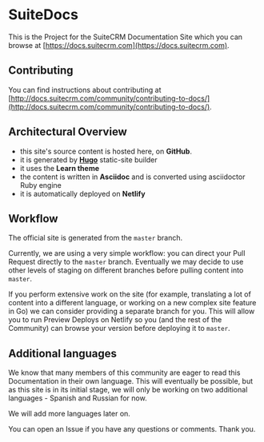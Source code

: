 # SuiteDocs

This is the Project for the SuiteCRM Documentation Site which you can browse at [https://docs.suitecrm.com](https://docs.suitecrm.com).

## Contributing

You can find instructions about contributing at [http://docs.suitecrm.com/community/contributing-to-docs/](http://docs.suitecrm.com/community/contributing-to-docs/).

## Architectural Overview

- this site's source content is hosted here, on **GitHub**.
- it is generated by [**Hugo**](https://github.com/gohugoio/hugo) static-site builder
- it uses the **Learn theme**
- the content is written in **Asciidoc** and is converted using asciidoctor Ruby engine
- it is automatically deployed on **Netlify**

## Workflow

The official site is generated from the `master` branch.

Currently, we are using a very simple workflow: you can direct your Pull Request directly to the `master` branch. 
Eventually we may decide to use other levels of staging on different branches before pulling content into `master`.

If you perform extensive work on the site (for example, translating a lot of content into a different language, 
or working on a new complex site feature in Go) we can consider providing a separate branch for you. 
This will allow you to run Preview Deploys on Netlify so you (and the rest of the Community) can browse your version 
before deploying it to `master`.

## Additional languages

We know that many members of this community are eager to read this Documentation in their own language. This will eventually be possible, but as this site is in its initial stage, we will only be working on two additional languages - Spanish and Russian for now.

We will add more languages later on. 

You can open an Issue if you have any questions or comments. Thank you.




